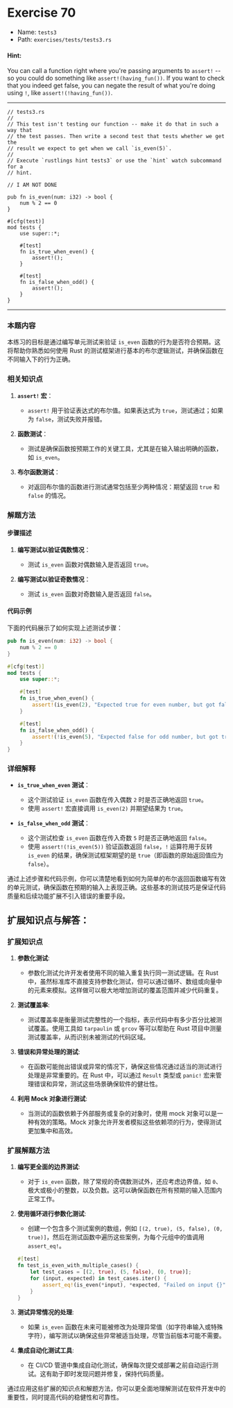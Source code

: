 # Exercise 70

- Name: ```tests3```
- Path: ```exercises/tests/tests3.rs```
#### Hint: 

You can call a function right where you're passing arguments to `assert!` -- so you could do something like `assert!(having_fun())`. If you want to check that you indeed get false, you can negate the result of what you're doing using `!`, like `assert!(!having_fun())`.


---



```rust,editable
// tests3.rs
//
// This test isn't testing our function -- make it do that in such a way that
// the test passes. Then write a second test that tests whether we get the
// result we expect to get when we call `is_even(5)`.
//
// Execute `rustlings hint tests3` or use the `hint` watch subcommand for a
// hint.

// I AM NOT DONE

pub fn is_even(num: i32) -> bool {
    num % 2 == 0
}

#[cfg(test)]
mod tests {
    use super::*;

    #[test]
    fn is_true_when_even() {
        assert!();
    }

    #[test]
    fn is_false_when_odd() {
        assert!();
    }
}

```

---

### 本题内容
本练习的目标是通过编写单元测试来验证 `is_even` 函数的行为是否符合预期。这将帮助你熟悉如何使用 Rust 的测试框架进行基本的布尔逻辑测试，并确保函数在不同输入下的行为正确。

### 相关知识点
1. **`assert!` 宏**：
   - `assert!` 用于验证表达式的布尔值。如果表达式为 `true`，测试通过；如果为 `false`，测试失败并报错。
   
2. **函数测试**：
   - 测试是确保函数按预期工作的关键工具，尤其是在输入输出明确的函数，如 `is_even`。

3. **布尔函数测试**：
   - 对返回布尔值的函数进行测试通常包括至少两种情况：期望返回 `true` 和 `false` 的情况。

### 解题方法
#### 步骤描述
1. **编写测试以验证偶数情况**：
   - 测试 `is_even` 函数对偶数输入是否返回 `true`。
   
2. **编写测试以验证奇数情况**：
   - 测试 `is_even` 函数对奇数输入是否返回 `false`。

#### 代码示例
下面的代码展示了如何实现上述测试步骤：

```rust
pub fn is_even(num: i32) -> bool {
    num % 2 == 0
}

#[cfg(test)]
mod tests {
    use super::*;

    #[test]
    fn is_true_when_even() {
        assert!(is_even(2), "Expected true for even number, but got false");
    }

    #[test]
    fn is_false_when_odd() {
        assert!(!is_even(5), "Expected false for odd number, but got true");
    }
}
```

### 详细解释
- **`is_true_when_even` 测试**：
   - 这个测试验证 `is_even` 函数在传入偶数 `2` 时是否正确地返回 `true`。
   - 使用 `assert!` 宏直接调用 `is_even(2)` 并期望结果为 `true`。

- **`is_false_when_odd` 测试**：
   - 这个测试检查 `is_even` 函数在传入奇数 `5` 时是否正确地返回 `false`。
   - 使用 `assert!(!is_even(5))` 验证函数返回 `false`，`!` 运算符用于反转 `is_even` 的结果，确保测试框架期望的是 `true`（即函数的原始返回值应为 `false`）。

通过上述步骤和代码示例，你可以清楚地看到如何为简单的布尔返回函数编写有效的单元测试，确保函数在预期的输入上表现正确。这些基本的测试技巧是保证代码质量和后续功能扩展不引入错误的重要手段。

## 扩展知识点与解答：

### 扩展知识点

1. **参数化测试**:
   - 参数化测试允许开发者使用不同的输入重复执行同一测试逻辑。在 Rust 中，虽然标准库不直接支持参数化测试，但可以通过循环、数组或向量中的元素来模拟。这样做可以极大地增加测试的覆盖范围并减少代码重复。

2. **测试覆盖率**:
   - 测试覆盖率是衡量测试完整性的一个指标，表示代码中有多少百分比被测试覆盖。使用工具如 `tarpaulin` 或 `grcov` 等可以帮助在 Rust 项目中测量测试覆盖率，从而识别未被测试的代码区域。

3. **错误和异常处理的测试**:
   - 在函数可能抛出错误或异常的情况下，确保这些情况通过适当的测试进行处理是非常重要的。在 Rust 中，可以通过 `Result` 类型或 `panic!` 宏来管理错误和异常，测试这些场景确保软件的健壮性。

4. **利用 Mock 对象进行测试**:
   - 当测试的函数依赖于外部服务或复杂的对象时，使用 mock 对象可以是一种有效的策略。Mock 对象允许开发者模拟这些依赖项的行为，使得测试更加集中和高效。

### 扩展解题方法

1. **编写更全面的边界测试**:
   - 对于 `is_even` 函数，除了常规的奇偶数测试外，还应考虑边界值，如 `0`、极大或极小的整数，以及负数。这可以确保函数在所有预期的输入范围内正常工作。

2. **使用循环进行参数化测试**:
   - 创建一个包含多个测试案例的数组，例如 `[(2, true), (5, false), (0, true)]`，然后在测试函数中遍历这些案例，为每个元组中的值调用 `assert_eq!`。

   ```rust
   #[test]
   fn test_is_even_with_multiple_cases() {
       let test_cases = [(2, true), (5, false), (0, true)];
       for (input, expected) in test_cases.iter() {
           assert_eq!(is_even(*input), *expected, "Failed on input {}", input);
       }
   }
   ```

3. **测试异常情况的处理**:
   - 如果 `is_even` 函数在未来可能被修改为处理异常值（如字符串输入或特殊字符），编写测试以确保这些异常被适当处理，尽管当前版本可能不需要。

4. **集成自动化测试工具**:
   - 在 CI/CD 管道中集成自动化测试，确保每次提交或部署之前自动运行测试。这有助于即时发现问题并修复，保持代码质量。

通过应用这些扩展的知识点和解题方法，你可以更全面地理解测试在软件开发中的重要性，同时提高代码的稳健性和可靠性。
